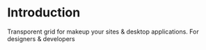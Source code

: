 # Introduction #

Transporent grid for makeup your sites & desktop applications. For designers & developers